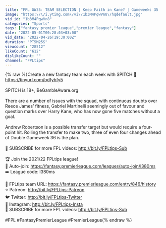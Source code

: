 ```yaml
---
title: "FPL GW35: TEAM SELECTION | Keep Faith in Kane? | Gameweeks 35 | Fantasy Premier League Tips 2021\/22"
image: "https:\/\/i.ytimg.com\/vi\/1b3M4PqwVn8\/hqdefault.jpg"
vid_id: "1b3M4PqwVn8"
categories: "Sports"
tags: ["fantasy premier league","premier league","fantasy"]
date: "2022-05-01T00:28:03+03:00"
vid_date: "2022-04-26T19:30:00Z"
duration: "PT5M25S"
viewcount: "28512"
likeCount: "612"
dislikeCount: ""
channel: "FPLtips"
---
```

{% raw %}Create a new fantasy team each week with SPITCH 📲 <a rel="nofollow" target="blank" href="https://tinyurl.com/bdfybfy5">https://tinyurl.com/bdfybfy5</a><br /><br />SPITCH is 18+, BeGambleAware.org<br /><br />There are a number of issues with the squad, with continuous doubts over Reece James’ fitness, Gabriel Martinelli seemingly out of favour and question marks over Harry Kane, who has now gone five matches without a goal. <br /><br />Andrew Robertson is a possible transfer target but would require a four-point hit. Rolling the transfer to make two, three of even four changes ahead of Double Gameweek 36 is the plan.<br /><br />🔔 SUBSCRIBE for more FPL videos: <a rel="nofollow" target="blank" href="http://bit.ly/FPLtips-Sub">http://bit.ly/FPLtips-Sub</a><br /><br />🏆 Join the 2021/22 FPLtips league!<br />📱 Auto-join: <a rel="nofollow" target="blank" href="https://fantasy.premierleague.com/leagues/auto-join/l380ms">https://fantasy.premierleague.com/leagues/auto-join/l380ms</a><br />➡️ League code: l380ms <br /><br />📲 FPLtips team URL: <a rel="nofollow" target="blank" href="https://fantasy.premierleague.com/entry/846/history">https://fantasy.premierleague.com/entry/846/history</a><br />⭐️ Patreon: <a rel="nofollow" target="blank" href="http://bit.ly/FPLtips-Patreon">http://bit.ly/FPLtips-Patreon</a><br />🐦 Twitter: <a rel="nofollow" target="blank" href="http://bit.ly/FPLtips-Twitter">http://bit.ly/FPLtips-Twitter</a><br />📸  Instagram: <a rel="nofollow" target="blank" href="http://bit.ly/FPLtips-Insta">http://bit.ly/FPLtips-Insta</a><br />🔔 SUBSCRIBE for more FPL videos: <a rel="nofollow" target="blank" href="http://bit.ly/FPLtips-Sub">http://bit.ly/FPLtips-Sub</a><br /><br />#FPL #FantasyPremierLeague #PremierLeague{% endraw %}
